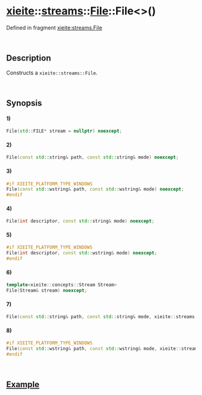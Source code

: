 # [xieite](../../../../../../xieite.md)\:\:[streams](../../../../../../streams.md)\:\:[File](../../../../file.md)\:\:File\<\>\(\)
Defined in fragment [xieite:streams.File](../../../../../../../src/streams/file.cpp)

&nbsp;

## Description
Constructs a `xieite::streams::File`.

&nbsp;

## Synopsis
#### 1)
```cpp
File(std::FILE* stream = nullptr) noexcept;
```
#### 2)
```cpp
File(const std::string& path, const std::string& mode) noexcept;
```
#### 3)
```cpp
#if XIEITE_PLATFORM_TYPE_WINDOWS
File(const std::wstring& path, const std::wstring& mode) noexcept;
#endif
```
#### 4)
```cpp
File(int descriptor, const std::string& mode) noexcept;
```
#### 5)
```cpp
#if XIEITE_PLATFORM_TYPE_WINDOWS
File(int descriptor, const std::wstring& mode) noexcept;
#endif
```
#### 6)
```cpp
template<xieite::concepts::Stream Stream>
File(Stream& stream) noexcept;
```
#### 7)
```cpp
File(const std::string& path, const std::string& mode, xieite::streams::File other) noexcept;
```
#### 8)
```cpp
#if XIEITE_PLATFORM_TYPE_WINDOWS
File(const std::wstring& path, const std::wstring& mode, xieite::streams::File other) noexcept;
#endif
```

&nbsp;

## [Example](../../../../file.md#Example)

